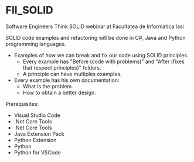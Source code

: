 # FII_SOLID
Software Engineers Think SOLID webinar at Facultatea de Informatica Iasi

SOLID code examples and refactoring will be done in C#, Java and Python programming languages.

- Examples of how we can break and fix our code using SOLID principles.
    - Every example has "Before (code with problems)" and "After (fixes that respect principles)" folders.
    - A principle can have multiples examples.
- Every example has his own documentation:
    - What is the problem.
    - How to obtain a better design.
  
 Prerequisites:
 -  Visual Studio Code
 - .Net Core Tools
 - .Net Core Tools
 - Java Extension Pack
 - Python Extension
 - Python
 - Python for VSCode
